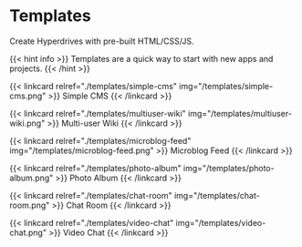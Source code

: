 # Templates

Create Hyperdrives with pre-built HTML/CSS/JS.

{{< hint info >}}
Templates are a quick way to start with new apps and projects.
{{< /hint >}}

{{< linkcard relref="./templates/simple-cms" img="/templates/simple-cms.png" >}}
  Simple CMS
{{< /linkcard >}}

{{< linkcard relref="./templates/multiuser-wiki" img="/templates/multiuser-wiki.png" >}}
  Multi-user Wiki
{{< /linkcard >}}

{{< linkcard relref="./templates/microblog-feed" img="/templates/microblog-feed.png" >}}
  Microblog Feed
{{< /linkcard >}}

{{< linkcard relref="./templates/photo-album" img="/templates/photo-album.png" >}}
  Photo Album
{{< /linkcard >}}

{{< linkcard relref="./templates/chat-room" img="/templates/chat-room.png" >}}
  Chat Room
{{< /linkcard >}}

{{< linkcard relref="./templates/video-chat" img="/templates/video-chat.png" >}}
  Video Chat
{{< /linkcard >}}